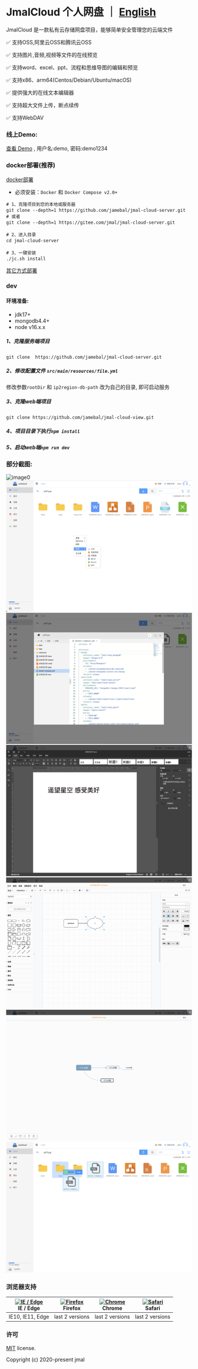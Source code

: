 # JmalCloud 个人网盘 ｜ [English](https://github.com/jamebal/jmal-cloud-view/blob/master/README_en_US.md)
JmalCloud 是一款私有云存储网盘项目，能够简单安全管理您的云端文件

✅ 支持OSS,阿里云OSS和腾讯云OSS

✅ 支持图片,音频,视频等文件的在线预览

✅ 支持word、excel、ppt、流程和思维导图的编辑和预览

✅ 支持x86、arm64(Centos/Debian/Ubuntu/macOS)

✅ 提供强大的在线文本编辑器

✅ 支持超大文件上传，断点续传

✅ 支持WebDAV

### 线上Demo:
[查看 Demo](https://jmal.cc/demo) , 用户名:demo, 密码:demo1234

### docker部署(推荐)
[docker部署](https://jmal.cc/mv572)
- 必须安装：`Docker` 和 `Docker Compose v2.0+`

```shell
# 1、克隆项目到您的本地或服务器
git clone --depth=1 https://github.com/jamebal/jmal-cloud-server.git
# 或者
git clone --depth=1 https://gitee.com/jmal/jmal-cloud-server.git

# 2、进入目录
cd jmal-cloud-server

# 3、一键安装
./jc.sh install
```
[其它方式部署](https://jmal.cc/b75gm)

### dev
#### 环境准备:
- jdk17+
- mongodb4.4+
- node v16.x.x

##### 1、克隆服务端项目
`git clone  https://github.com/jamebal/jmal-cloud-server.git`
##### 2、修改配置文件 `src/main/resources/file.yml`
修改参数`rootDir` 和 `ip2region-db-path` 改为自己的目录, 即可启动服务
##### 3、克隆web端项目
`git clone https://github.com/jamebal/jmal-cloud-view.git`
##### 4、项目目录下执行`npm install`
##### 5、启动web端`npm run dev`


### 部分截图:
![image0](https://www.jmal.top/api/file/jmal/jmalcloud/releases/%E6%88%AA%E5%B1%8F%20192.png)
![image1](./doc/%E6%88%AA%E5%B1%8F%2028.png)
![image2](./doc/%E6%88%AA%E5%B1%8F%2029.png)
![image3](./doc/%E6%88%AA%E5%B1%8F%2030.png)
![image4](./doc/%E6%88%AA%E5%B1%8F%2031.png)
![image5](./doc/%E6%88%AA%E5%B1%8F%2032.png)
![image6](./doc/%E6%88%AA%E5%B1%8F%2033.png)

### 浏览器支持

| [<img src="https://raw.githubusercontent.com/alrra/browser-logos/master/src/edge/edge_48x48.png" alt="IE / Edge" width="24px" height="24px" />](http://godban.github.io/browsers-support-badges/)</br>IE / Edge | [<img src="https://raw.githubusercontent.com/alrra/browser-logos/master/src/firefox/firefox_48x48.png" alt="Firefox" width="24px" height="24px" />](http://godban.github.io/browsers-support-badges/)</br>Firefox | [<img src="https://raw.githubusercontent.com/alrra/browser-logos/master/src/chrome/chrome_48x48.png" alt="Chrome" width="24px" height="24px" />](http://godban.github.io/browsers-support-badges/)</br>Chrome | [<img src="https://raw.githubusercontent.com/alrra/browser-logos/master/src/safari/safari_48x48.png" alt="Safari" width="24px" height="24px" />](http://godban.github.io/browsers-support-badges/)</br>Safari |
| --------- | --------- | --------- | --------- |
| IE10, IE11, Edge| last 2 versions| last 2 versions| last 2 versions

### 许可

[MIT](https://github.com/jamebal/jmal-cloud-view/blob/master/LICENSE) license.

Copyright (c) 2020-present jmal
